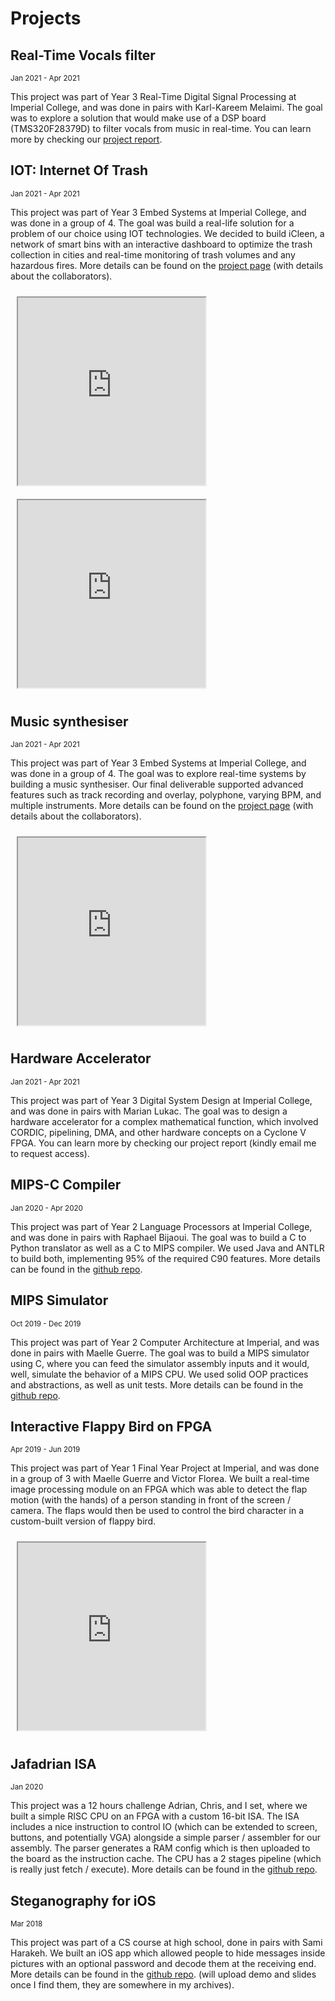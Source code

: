 # Projects

<!-- Uni project -->
## Real-Time Vocals filter

<small>Jan 2021 - Apr 2021</small>

This project was part of Year 3 Real-Time Digital Signal Processing at Imperial College, and was done in pairs with Karl-Kareem Melaimi. The goal was to explore a solution that would make use of a DSP board (TMS320F28379D) to filter vocals from music in real-time. You can learn more by checking our [project report](https://www.jaafarrammal.com/assets/projects/rtdsp.pdf).

## IOT: Internet Of Trash

<small>Jan 2021 - Apr 2021</small>

This project was part of Year 3 Embed Systems at Imperial College, and was done in a group of 4. The goal was build a real-life solution for a problem of our choice using IOT technologies. We decided to build iCleen, a network of smart bins with an interactive dashboard to optimize the trash collection in cities and real-time monitoring of trash volumes and any hazardous fires. More details can be found on the [project page](https://eie-jedis.web.app) (with details about the collaborators).

<div style="display: flex; flex-wrap: wrap;">
  <div style="width: 500px; margin: 2%">
    <iframe
        height="300px"
        allowfullscreen="allowfullscreen"
        mozallowfullscreen="mozallowfullscreen" 
        msallowfullscreen="msallowfullscreen" 
        oallowfullscreen="oallowfullscreen" 
        webkitallowfullscreen="webkitallowfullscreen"
        src="https://www.youtube.com/embed/Y02TwSxhdBM">
    </iframe>
  </div>
  <div style="width: 500px; margin: 2%">
    <iframe 
        height="300px"
        allowfullscreen="allowfullscreen"
        mozallowfullscreen="mozallowfullscreen" 
        msallowfullscreen="msallowfullscreen" 
        oallowfullscreen="oallowfullscreen" 
        webkitallowfullscreen="webkitallowfullscreen"
        src="https://www.youtube.com/embed/TA9EJoOphlo">
    </iframe>
  </div>
</div>


## Music synthesiser

<small>Jan 2021 - Apr 2021</small>

This project was part of Year 3 Embed Systems at Imperial College, and was done in a group of 4. The goal was to explore real-time systems by building a music synthesiser. Our final deliverable supported advanced features such as track recording and overlay, polyphone, varying BPM, and multiple instruments. More details can be found on the [project page](https://raii-baby.web.app) (with details about the collaborators).

<div style="display: flex; flex-wrap: wrap;">
<div style="width: 500px; margin: 2%">
  <iframe
      height="300px"
      allowfullscreen="allowfullscreen"
      mozallowfullscreen="mozallowfullscreen" 
      msallowfullscreen="msallowfullscreen" 
      oallowfullscreen="oallowfullscreen" 
      webkitallowfullscreen="webkitallowfullscreen"
      src="https://www.youtube.com/embed/6zuwbCWyY9g">
  </iframe>
</div>
</div>

## Hardware Accelerator

<small>Jan 2021 - Apr 2021</small>

This project was part of Year 3 Digital System Design at Imperial College, and was done in pairs with Marian Lukac. The goal was to design a hardware accelerator for a complex mathematical function, which involved CORDIC, pipelining, DMA, and other hardware concepts on a Cyclone V FPGA. You can learn more by checking our project report (kindly email me to request access).

## MIPS-C Compiler

<small>Jan 2020 - Apr 2020</small>

This project was part of Year 2 Language Processors at Imperial College, and was done in pairs with Raphael Bijaoui. The goal was to build a C to Python translator as well as a C to MIPS compiler. We used Java and ANTLR to build both, implementing 95% of the required C90 features. More details can be found in the [github repo](https://github.com/JaafarRammal/EE2-Compiler).

## MIPS Simulator

<small>Oct 2019 - Dec 2019</small>

This project was part of Year 2 Computer Architecture at Imperial, and was done in pairs with Maelle Guerre. The goal was to build a MIPS simulator using C, where you can feed the simulator assembly inputs and it would, well, simulate the behavior of a MIPS CPU. We used solid OOP practices and abstractions, as well as unit tests. More details can be found in the [github repo](https://github.com/JaafarRammal/Pineapple_MIPS_19_20).

## Interactive Flappy Bird on FPGA

<small>Apr 2019 - Jun 2019</small>

This project was part of Year 1 Final Year Project at Imperial, and was done in a group of 3 with Maelle Guerre and Victor Florea. We built a real-time image processing module on an FPGA which was able to detect the flap motion (with the hands) of a person standing in front of the screen / camera. The flaps would then be used to control the bird character in a custom-built version of flappy bird.

<div style="display: flex; flex-wrap: wrap;">
<div style="width: 500px; margin: 2%">
  <iframe
      height="300px"
      allowfullscreen="allowfullscreen"
      mozallowfullscreen="mozallowfullscreen" 
      msallowfullscreen="msallowfullscreen" 
      oallowfullscreen="oallowfullscreen" 
      webkitallowfullscreen="webkitallowfullscreen"
      src="https://www.youtube.com/embed/Gdy9L31zuA0">
  </iframe>
</div>
</div>

## Jafadrian ISA

<small>Jan 2020</small>

This project was a 12 hours challenge Adrian, Chris, and I set, where we built a simple RISC CPU on an FPGA with a custom 16-bit ISA. The ISA includes a nice instruction to control IO (which can be extended to screen, buttons, and potentially VGA) alongside a simple parser / assembler for our assembly. The parser generates a RAM config which is then uploaded to the board as the instruction cache. The CPU has a 2 stages pipeline (which is really just fetch / execute). More details can be found in the [github repo](https://github.com/JaafarRammal/Jafadrian-ISA).

## Steganography for iOS

<small>Mar 2018</small>

This project was part of a CS course at high school, done in pairs with Sami Harakeh. We built an iOS app which allowed people to hide messages inside pictures with an optional password and decode them at the receiving end. More details can be found in the [github repo](https://github.com/JaafarRammal/iOS-Steganography). (will upload demo and slides once I find them, they are somewhere in my archives).
<!-- 
## Encryption and ML with Wolfram Alpha

## Mastermind Genetic Solver -->

